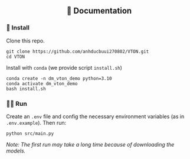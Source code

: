 
## <div align="center">📝 Documentation</div>
### 🧰 Install
Clone this repo.
```
git clone https://github.com/anhducbuui270802/VTON.git
cd VTON
```

Install with `conda` (we provide script `install.sh`)
```
conda create -n dm_vton_demo python=3.10
conda activate dm_vton_demo
bash install.sh
```

### 👨‍💻 Run
Create an `.env` file and config the necessary environment variables (as in `.env.example`). Then run:
```
python src/main.py
```

*Note: The first run may take a long time because of downloading the models.*
